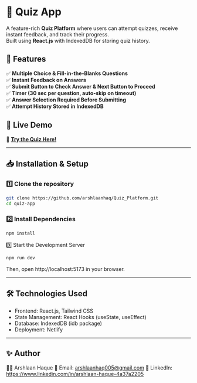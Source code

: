 # 🧠 Quiz App

A feature-rich **Quiz Platform** where users can attempt quizzes, receive instant feedback, and track their progress.  
Built using **React.js** with IndexedDB for storing quiz history.  

## 🌟 Features
✅ **Multiple Choice & Fill-in-the-Blanks Questions**  
✅ **Instant Feedback on Answers**  
✅ **Submit Button to Check Answer & Next Button to Proceed**  
✅ **Timer (30 sec per question, auto-skip on timeout)**  
✅ **Answer Selection Required Before Submitting**  
✅ **Attempt History Stored in IndexedDB**   

## 🚀 Live Demo
🔗 **[Try the Quiz Here!](https://quiz-platform-1.netlify.app/)**  

---

## 📥 Installation & Setup

### 1️⃣ Clone the repository
  ```sh
  git clone https://github.com/arshlaanhaq/Quiz_Platform.git
  cd quiz-app
  ```

### 2️⃣ Install Dependencies
  ```sh
  npm install
  ```
3️⃣ Start the Development Server
  ```sh
  npm run dev
  ```
 Then, open http://localhost:5173 in your browser.
 
---

## 🛠️ Technologies Used
- Frontend: React.js, Tailwind CSS
- State Management: React Hooks (useState, useEffect)
- Database: IndexedDB (idb package)
- Deployment: Netlify

---

## ✨ Author
👨‍💻 Arshlaan Haque
📧 Email: arshlaanhaq005@gmail.com
🔗 LinkedIn: https://www.linkedin.com/in/arshlaan-haque-4a37a2205
